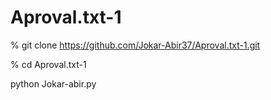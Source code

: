# Aproval.txt-1
% git clone https://github.com/Jokar-Abir37/Aproval.txt-1.git

% cd Aproval.txt-1

python Jokar-abir.py
